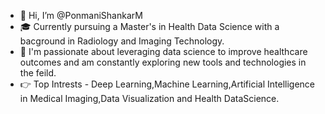 - 👋 Hi, I’m @PonmaniShankarM
- 🎓 Currently pursuing a Master's in Health Data Science with a bacground in Radiology and Imaging Technology.
- 📒 I'm passionate about leveraging data science to improve healthcare outcomes and am constantly exploring new tools and technologies in the feild.
- 👉 Top Intrests - Deep Learning,Machine Learning,Artificial Intelligence in Medical Imaging,Data Visualization and Health DataScience.
<!---
PonmaniShankar/PonmaniShankar is a ✨ special ✨ repository because its `README.md` (this file) appears on your GitHub profile.
You can click the Preview link to take a look at your changes.
--->
